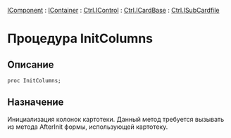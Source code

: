 ﻿---
Link: Com.Ctrl.ISubCardfile.@InitColumns
---

[IComponent](topic:Com.Custom.ComClasses.IComponent.Default) :
[IContainer](topic:Com.Custom.ComClasses.IContainer.Default) :
[Ctrl.IControl](topic:Com.Custom.ComClasses.Ctrl.IControl.Default) :
[Ctrl.ICardBase](topic:Com.Custom.ComClasses.Ctrl.ICardBase.Default) :
[Ctrl.ISubCardfile](Default)

# Процедура InitColumns

## Описание

    proc InitColumns;

## Назначение

Инициализация колонок картотеки.
Данный метод требуется вызывать из метода AfterInit формы, использующей картотеку.



